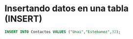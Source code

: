 # Insertando datos en una tabla \(INSERT\)



```sql
INSERT INTO Contactos VALUES ("Unai","Estebanez",32);
```

